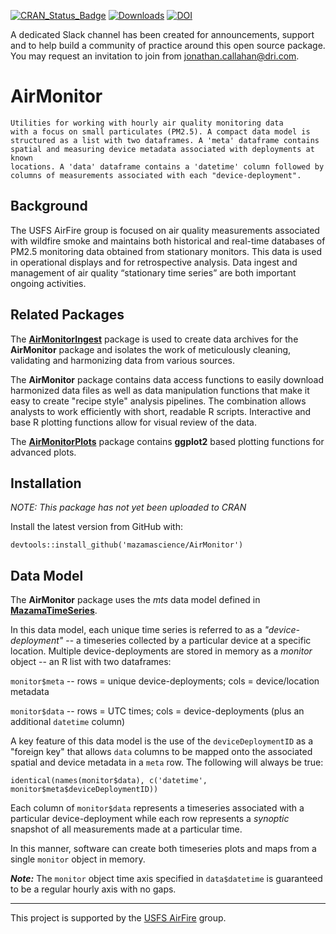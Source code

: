 [![CRAN_Status_Badge](http://www.r-pkg.org/badges/version/AirMonitor)](https://cran.r-project.org/package=AirMonitor) [![Downloads](http://cranlogs.r-pkg.org/badges/AirMonitor)](https://cran.r-project.org/package=AirMonitor)
[![DOI](https://zenodo.org/badge/414793919.svg)](https://zenodo.org/badge/latestdoi/414793919)

A dedicated Slack channel has been created for announcements, support and to help build a community of practice around this open source package. You may request an invitation to join from jonathan.callahan@dri.com.

# AirMonitor

```
Utilities for working with hourly air quality monitoring data
with a focus on small particulates (PM2.5). A compact data model is 
structured as a list with two dataframes. A 'meta' dataframe contains 
spatial and measuring device metadata associated with deployments at known 
locations. A 'data' dataframe contains a 'datetime' column followed by 
columns of measurements associated with each "device-deployment".
```

## Background

The USFS AirFire group is focused on air quality measurements associated with 
wildfire smoke and maintains both historical and real-time databases of PM2.5 
monitoring data obtained from stationary monitors. This data is used in 
operational displays and for retrospective analysis. Data ingest and management 
of air quality “stationary time series” are both important ongoing activities.

## Related Packages

The **[AirMonitorIngest](https://github.com/pnwairfire/AirMonitorIngest/)** 
package is used to create data archives for the **AirMonitor** package and 
isolates the work of meticulously cleaning, validating and harmonizing data from 
various sources.

The **AirMonitor** package contains data access functions to easily download 
harmonized data files as well as data manipulation functions that
make it easy to create "recipe style" analysis pipelines. The combination allows
analysts to work efficiently with short, readable R scripts. Interactive and
base R plotting functions allow for visual review of the data.

The **[AirMonitorPlots](https://github.com/mazamascience/AirMonitorPlots)**
package contains **ggplot2** based plotting functions for advanced plots.

## Installation

*NOTE:  This package has not yet been uploaded to CRAN*

Install the latest version from GitHub with:

`devtools::install_github('mazamascience/AirMonitor')`

## Data Model

The **AirMonitor** package uses the _mts_ data model defined in 
**[MazamaTimeSeries](https://mazamascience.github.io/MazamaTimeSeries/)**.

In this data model, each unique time series is referred to as a 
_"device-deployment"_ -- a timeseries collected by a particular device at a 
specific location. Multiple device-deployments are stored in memory as a
_monitor_ object -- an R list with two dataframes:

`monitor$meta` -- rows = unique device-deployments; cols = device/location metadata

`monitor$data` -- rows = UTC times; cols = device-deployments (plus an additional `datetime` column)

A key feature of this data model is the use of the `deviceDeploymentID` as a
"foreign key" that allows `data` columns to be mapped onto the associated
spatial and device metadata in a `meta` row. The following will always be true:

```
identical(names(monitor$data), c('datetime', monitor$meta$deviceDeploymentID))
```

Each column of `monitor$data` represents a timeseries associated with a particular
device-deployment while each row represents a _synoptic_ snapshot of all
measurements made at a particular time. 

In this manner, software can create both timeseries plots and maps from a single
`monitor` object in memory.

_**Note:**_ The `monitor` object time axis specified in `data$datetime` is 
guaranteed to be a regular hourly axis with no gaps.


------------------------------------------------------------------------

This project is supported by the [USFS AirFire](https://www.airfire.org) group.

